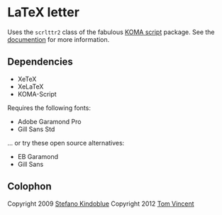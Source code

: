 # LaTeX letter

Uses the `scrlttr2` class of the fabulous [KOMA script][1] package. See the
[documention][2] for more information.

## Dependencies

* XeTeX
* XeLaTeX
* KOMA-Script

Requires the following fonts:

* Adobe Garamond Pro
* Gill Sans Std

... or try these open source alternatives:

* EB Garamond
* Gill Sans

## Colophon

Copyright 2009 [Stefano Kindoblue][3]
Copyright 2012 [Tom Vincent][4]

  [1]: http://www.ctan.org/pkg/koma-script/
  [2]: http://mirror.ctan.org/macros/latex/contrib/koma-script/doc/scrguien.pdf
  [3]: http://stefano.italians.nl/archives/55
  [4]: http://tlvince.com/contact/
